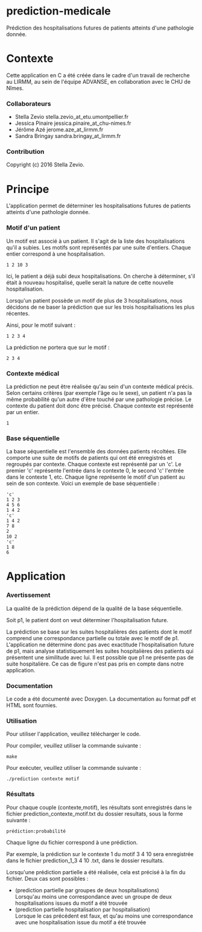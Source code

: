 # prediction-medicale
Prédiction des hospitalisations futures de patients atteints d'une pathologie donnée.

# Contexte

Cette application en C a été créée dans le cadre d'un travail de recherche au LIRMM, au sein de l'équipe ADVANSE, en collaboration avec le CHU de Nîmes.

### Collaborateurs

* Stella Zevio stella.zevio_at_etu.umontpellier.fr
* Jessica Pinaire jessica.pinaire_at_chu-nimes.fr
* Jérôme Azé jerome.aze_at_lirmm.fr
* Sandra Bringay sandra.bringay_at_lirmm.fr

### Contribution

Copyright (c) 2016 Stella Zevio.

# Principe

L'application permet de déterminer les hospitalisations futures de patients atteints d'une pathologie donnée.

### Motif d'un patient

Un motif est associé à un patient. Il s'agit de la liste des hospitalisations qu'il a subies. 
Les motifs sont représentés par une suite d'entiers. Chaque entier correspond à une hospitalisation.

```
1 2 10 3
```

Ici, le patient a déjà subi deux hospitalisations. On cherche à déterminer, s'il était à nouveau hospitalisé, quelle serait la nature de cette nouvelle hospitalisation.

Lorsqu'un patient possède un motif de plus de 3 hospitalisations, nous décidons de ne baser la prédiction que sur les trois hospitalisations les plus récentes.

Ainsi, pour le motif suivant : 

```
1 2 3 4
```

La prédiction ne portera que sur le motif :

```
2 3 4
```

### Contexte médical

La prédiction ne peut être réalisée qu'au sein d'un contexte médical précis.
Selon certains critères (par exemple l'âge ou le sexe), un patient n'a pas la même probabilité qu'un autre d'être touché par une pathologie précise.
Le contexte du patient doit donc être précisé. 
Chaque contexte est représenté par un entier.

```
1 
```

### Base séquentielle

La base séquentielle est l'ensemble des données patients récoltées.
Elle comporte une suite de motifs de patients qui ont été enregistrés et regroupés par contexte.
Chaque contexte est représenté par un 'c'.
Le premier 'c' représente l'entrée dans le contexte 0, le second 'c' l'entrée dans le contexte 1, etc.
Chaque ligne représente le motif d'un patient au sein de son contexte.
Voici un exemple de base séquentielle :

```
'c'
1 2 3
4 5 6
1 4 2
'c'
1 4 2
7 8 
2
10 2
'c'
1 8
6
```

# Application

### Avertissement

La qualité de la prédiction dépend de la qualité de la base séquentielle.

Soit p1, le patient dont on veut déterminer l'hospitalisation future.

La prédiction se base sur les suites hospitalières des patients dont le motif comprend une correspondance partielle ou totale avec le motif de p1.
L'application ne détermine donc pas avec exactitude l'hospitalisation future de p1, mais analyse statistiquement les suites hospitalières des patients qui présentent une similitude avec lui.
Il est possible que p1 ne présente pas de suite hospitalière. Ce cas de figure n'est pas pris en compte dans notre application.

### Documentation

Le code a été documenté avec Doxygen. 
La documentation au format pdf et HTML sont fournies.

### Utilisation

Pour utiliser l'application, veuillez télécharger le code.

Pour compiler, veuillez utiliser la commande suivante :

```
make
```

Pour exécuter, veuillez utiliser la commande suivante :

```
./prediction contexte motif
```

### Résultats

Pour chaque couple (contexte,motif), les résultats sont enregistrés dans le fichier prediction_contexte_motif.txt du dossier resultats, sous la forme suivante :

```
prédiction:probabilité
```

Chaque ligne du fichier correspond à une prédiction.

Par exemple, la prédiction sur le contexte 1 du motif 3 4 10 sera enregistrée dans le fichier prediction_1_3 4 10 .txt, dans le dossier resultats.

Lorsqu'une prédiction partielle a été réalisée, cela est précisé à la fin du fichier. Deux cas sont possibles :
* (prediction partielle par groupes de deux hospitalisations)  
   Lorsqu'au moins une correspondance avec un groupe de deux hospitalisations issues du motif a été trouvée
* (prediction partielle hospitalisation par hospitalisation)  
  Lorsque le cas précédent est faux, et qu'au moins une correspondance avec une hospitalisation issue du motif a été trouvée


